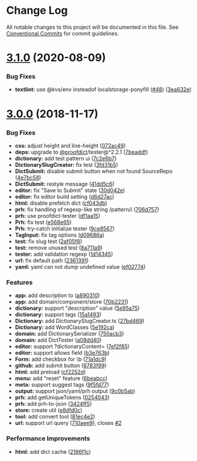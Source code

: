 # Change Log

All notable changes to this project will be documented in this file.
See [Conventional Commits](https://conventionalcommits.org) for commit guidelines.

# [3.1.0](https://github.com/proofdict/editor/compare/v3.0.3...v3.1.0) (2020-08-09)


### Bug Fixes

* **textlint:** use @kvs/env insteadof localstorage-ponyfill ([#48](https://github.com/proofdict/editor/issues/48)) ([3ea632e](https://github.com/proofdict/editor/commit/3ea632e76e63e51717e0c20a236a22bb7169ff8c))





# [3.0.0](https://github.com/proofdict/editor/compare/v2.2.1...v3.0.0) (2018-11-17)


### Bug Fixes

* **css:** adjust height and line-height ([072ac49](https://github.com/proofdict/editor/commit/072ac49))
* **deps:** upgrade to [@proofdict](https://github.com/proofdict)/tester@^2.2.1 ([7beaddf](https://github.com/proofdict/editor/commit/7beaddf))
* **dictionary:** add test pattern ui ([7c2e6b7](https://github.com/proofdict/editor/commit/7c2e6b7))
* **DictionarySlugCreator:** fix test ([3fd31b5](https://github.com/proofdict/editor/commit/3fd31b5))
* **DictSubmit:** disable submit button when not found SourceRepo ([4e7bc58](https://github.com/proofdict/editor/commit/4e7bc58))
* **DictSubmit:** restyle message ([41dd5c6](https://github.com/proofdict/editor/commit/41dd5c6))
* **editor:** fix "Save to Submit" state ([30d042e](https://github.com/proofdict/editor/commit/30d042e))
* **editor:** fix editor build setting ([d6d27ac](https://github.com/proofdict/editor/commit/d6d27ac))
* **html:** disable prefetch dict ([cf043db](https://github.com/proofdict/editor/commit/cf043db))
* **prh:** fix handling of regexp-like string /pattern/i ([706d757](https://github.com/proofdict/editor/commit/706d757))
* **prh:** use proofdict-tester ([df1aa15](https://github.com/proofdict/editor/commit/df1aa15))
* **Prh:** fix test ([e568e65](https://github.com/proofdict/editor/commit/e568e65))
* **Prh:** try-catch initialize tester ([9ce8567](https://github.com/proofdict/editor/commit/9ce8567))
* **TagInput:** fix tag options ([d09686a](https://github.com/proofdict/editor/commit/d09686a))
* **test:** fix slug test ([2af05f8](https://github.com/proofdict/editor/commit/2af05f8))
* **test:** remove unused test ([8a711a9](https://github.com/proofdict/editor/commit/8a711a9))
* **tester:** add validation regexp ([1d14345](https://github.com/proofdict/editor/commit/1d14345))
* **url:** fix default path ([2361391](https://github.com/proofdict/editor/commit/2361391))
* **yaml:** yaml can not dump undefined value ([ef02774](https://github.com/proofdict/editor/commit/ef02774))


### Features

* **app:** add description to ([a890310](https://github.com/proofdict/editor/commit/a890310))
* **app:** add domain/component/store ([70b2231](https://github.com/proofdict/editor/commit/70b2231))
* **dictionary:** support "description" value ([5e95a75](https://github.com/proofdict/editor/commit/5e95a75))
* **dictionary:** support tags ([15a1493](https://github.com/proofdict/editor/commit/15a1493))
* **Dictionary:** add DictionarySlugCreator.ts ([27bd469](https://github.com/proofdict/editor/commit/27bd469))
* **Dictionary:** add WordClasses ([5e192ca](https://github.com/proofdict/editor/commit/5e192ca))
* **domain:** add DictionarySerializer ([750acb3](https://github.com/proofdict/editor/commit/750acb3))
* **domain:** add DictTester ([a08dd40](https://github.com/proofdict/editor/commit/a08dd40))
* **editor:** support ?dictionaryContent=<JSON> ([7ef2f85](https://github.com/proofdict/editor/commit/7ef2f85))
* **editor:** support allows field ([b3e763b](https://github.com/proofdict/editor/commit/b3e763b))
* **Form:** add checkbox for \b ([71a1dc9](https://github.com/proofdict/editor/commit/71a1dc9))
* **github:** add submit button ([6783f99](https://github.com/proofdict/editor/commit/6783f99))
* **html:** add preload ([cf2252d](https://github.com/proofdict/editor/commit/cf2252d))
* **menu:** add "reset" feature ([6beabcc](https://github.com/proofdict/editor/commit/6beabcc))
* **meta:** support suggest tags ([9f5fd77](https://github.com/proofdict/editor/commit/9f5fd77))
* **output:** support json/yaml/prh output ([9c0b5ab](https://github.com/proofdict/editor/commit/9c0b5ab))
* **prh:** add getUniqueTokens ([0254043](https://github.com/proofdict/editor/commit/0254043))
* **prh:** add prh-to-json ([3424ff5](https://github.com/proofdict/editor/commit/3424ff5))
* **store:** create util ([e8dfd0c](https://github.com/proofdict/editor/commit/e8dfd0c))
* **tool:** add convert tool ([81ec4e2](https://github.com/proofdict/editor/commit/81ec4e2))
* **url:** support url query ([710aee9](https://github.com/proofdict/editor/commit/710aee9)), closes [#2](https://github.com/proofdict/editor/issues/2)


### Performance Improvements

* **html:** add dict cache ([2186f1c](https://github.com/proofdict/editor/commit/2186f1c))

